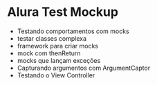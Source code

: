 # Alura Test Mockup

- Testando comportamentos com mocks
- testar classes complexa
- framework para criar mocks
- mock com thenReturn
- mocks que lançam exceções
- Capturando argumentos com ArgumentCaptor
- Testando o View Controller
